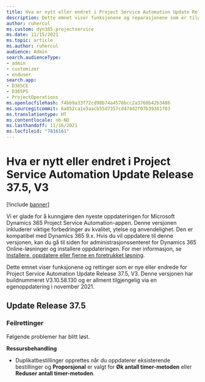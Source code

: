 ```yaml
---
title: Hva er nytt eller endret i Project Service Automation Update Release 37.5, V3
description: Dette emnet viser funksjonene og reparasjonene som er tilgjengelige i Microsoft Dynamics 365 Project Service Automation-oppdateringsutgivelsen 37.5, V3.
author: ruhercul
ms.custom: dyn365-projectservice
ms.date: 11/15/2021
ms.topic: article
ms.author: ruhercul
audience: Admin
search.audienceType:
- admin
- customizer
- enduser
search.app:
- D365CE
- D365PS
- ProjectOperations
ms.openlocfilehash: f4bb9a33f72cd98b74a4576bcc2a3760b42b3486
ms.sourcegitcommit: 6a852ca1e3aacb55d7357cd474d2f07b39381f03
ms.translationtype: HT
ms.contentlocale: nb-NO
ms.lasthandoff: 11/16/2021
ms.locfileid: "7816161"
---
```

# <a name="whats-new-or-changed-in-project-service-automation-update-release-375-v3"></a>Hva er nytt eller endret i Project Service Automation Update Release 37.5, V3

[!include [banner](../includes/psa-now-project-operations.md)]

Vi er glade for å kunngjøre den nyeste oppdateringen for Microsoft Dynamics 365 Project Service Automation-appen. Denne versjonen inkluderer viktige forbedringer av kvalitet, ytelse og anvendelighet. Den er kompatibel med Dynamics 365 9.x. Hvis du vil oppdatere til denne versjonen, kan du gå til siden for administrasjonssenteret for Dynamics 365 Online-løsninger og installere oppdateringen. For mer informasjon, se [Installere, oppdatere eller fjerne en foretrukket løsning](/power-platform/admin/install-remove-preferred-solution).

Dette emnet viser funksjonene og rettinger som er nye eller endrede for Project Service Automation Update Release 37.5, V3. Denne versjonen har buildnummeret V3.10.58.130 og er allment tilgjengelig via en egenoppdatering i november 2021.

## <a name="update-release-375"></a>Update Release 37.5

### <a name="bug-fixes"></a>Feilrettinger

Følgende problemer har blitt løst.

**Ressursbehandling**
- Duplikatbestillinger opprettes når du oppdaterer eksisterende bestillinger og **Proporsjonal** er valgt for **Øk antall timer-metoden** eller **Reduser antall timer-metoden**.
